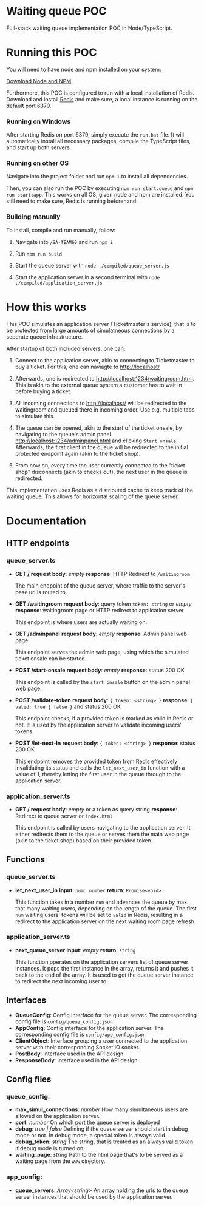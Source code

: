 
  

# Waiting queue POC

Full-stack waiting queue implementation POC in Node/TypeScript.

  

# Running this POC

You will need to have node and npm installed on your system:

[Download Node and NPM](https://nodejs.org/en/download/)

  

Furthermore, this POC is configured to run with a local installation of Redis. Download and install [Redis](https://redis.io/docs/getting-started/) and make sure, a local instance is running on the default port 6379.

  

### Running on Windows

After starting Redis on port 6379, simply execute the `run.bat` file. It will automatically install all necessary packages, compile the TypeScript files, and start up both servers.

  

### Running on other OS

Navigate into the project folder and run `npm i` to install all dependencies.

Then, you can also run the POC by executing `npm run start:queue` and `npm run start:app`. This works on all OS, given node and npm are installed. You still need to make sure, Redis is running beforehand.

  

### Building manually

To install, compile and run manually, follow:

  

1. Navigate into `/SA-TEAM60` and run `npm i`

  

2. Run `npm run build`

  

3. Start the queue server with `node ./compiled/queue_server.js`

  

4. Start the application server in a second terminal with `node ./compiled/application_server.js`

  

# How this works

This POC simulates an application server (Ticketmaster's service), that is to be protected from large amounts of simulatneous connections by a seperate queue infrastructure.

  

After startup of both included servers, one can:

  

1. Connect to the application server, akin to connecting to Ticketmaster to buy a ticket. For this, one can naviagte to [http://localhost/](http://localhost/)

  

2. Afterwards, one is redirected to [http://localhost:1234/waitingroom.html](http://localhost:1234/waitingroom.html). This is akin to the external queue system a customer has to wait in before buying a ticket.

  

3. All incoming connections to [http://localhost/](http://localhost/) will be redirected to the waitingroom and queued there in incoming order. Use e.g. multiple tabs to simulate this.

  

4. The queue can be opened, akin to the start of the ticket onsale, by navigating to the queue's admin panel [http://localhost:1234/adminpanel.html](http://localhost:1234/adminpanel.html) and clicking `Start onsale`. Afterwards, the first client in the queue will be redirected to the initial protected endpoint again (akin to the ticket shop).

  

5. From now on, every time the user currently connected to the "ticket shop" disconnects (akin to checks out), the next user in the queue is redirected.

  

This implementation uses Redis as a distributed cache to keep track of the waiting queue. This allows for horizontal scaling of the queue server.

  

# Documentation

  

## HTTP endpoints

  

### queue_server.ts

  

* **GET /**
**request body**: *empty*
**response**: HTTP Redirect to `/waitingroom`

	The main endpoint of the queue server, where traffic to the server's base url is routed to.

* **GET /waitingroom**
	**request body**: query token `token: string` or *empty*
	**response**: waitingroom page or HTTP redirect to application server

	This endpoint is where users are actually waiting on.

* **GET /adminpanel**
	**request body**: *empty*
	**response**: Admin panel web page

	This endpoint serves the admin web page, using which the simulated ticket onsale can be started.

* **POST /start-onsale**
	**request body**: *empty*
	**response**: status 200 OK

	This endpoint is called by the `start onsale` button on the admin panel web page.

* **POST /validate-token**
	**request body**: `{ token: <string> }`
	**response**: `{ valid: true | false }` and status 200 OK

	This endpoint checks, if a provided token is marked as valid in Redis or not. It is used by the application server to validate incoming users' tokens.

* **POST /let-next-in**
	**request body**: `{ token: <string> }`
	**response**: status 200 OK

	This endpoint removes the provided token from Redis effectively invalidating its status and calls the `let_next_user_in` function with a value of 1, thereby letting the first user in the queue through to the application server.

### application_server.ts

* **GET /**
	**request body**: *empty* or a token as query string
	**response**: Redirect to queue server or `index.html`

	This endpoint is called by users navigating to the application server. It either redirects them to the queue or serves them the main web page (akin to the ticket shop) based on their provided token.

## Functions

### queue_server.ts

* **let_next_user_in**
	**input**: `num: number`
	**return**: `Promise<void>`

	This function takes in a number `num` and advances the queue by max. that many waiting users, depending on the length of the queue. The first `num` waiting users' tokens will be set to `valid` in Redis, resulting in a redirect to the application server on the next waiting room page refresh.

### application_server.ts

* **next_queue_server**
	**input**: *empty*
	**return**: `string`

	This function operates on the application servers list of queue server instances. It pops the first instance in the array, returns it and pushes it back to the end of the array. It is used to get the queue server instance to redirect the next incoming user to.

## Interfaces

* **QueueConfig**: Config interface for the queue server. The corresponding config file is `config/queue_config.json`
* **AppConfig**: Config interface for the application server. The corresponding config file is `config/app_config.json`
* **ClientObject**: Interface grouping a user connected to the application server with their corresponding Socket.IO socket.
* **PostBody**: Interface used in the API design.
* **ResponseBody**: Interface used in the API design.

## Config files

### queue_config:
* **max_simul_connections**: *number*
	How many simultaneous users are allowed on the application server.
* **port**: *number*
	On which port the queue server is deployed
* **debug**: *true | false*
	Defining if the queue server should start in debug mode or not. In debug mode, a special token is always valid.
* **debug_token**: *string*
	The string, that is treated as an always valid token if debug mode is turned on.
* **waiting_page**: *string*
	Path to the html page that's to be served as a waiting page from the `www` directory.

### app_config:
* **queue_servers**: *Array<string\>*
	An array holding the urls to the queue server instances that should be used by the application server.